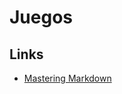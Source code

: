 # Juegos

## Links

-   [Mastering Markdown](https://guides.github.com/features/mastering-markdown/)

